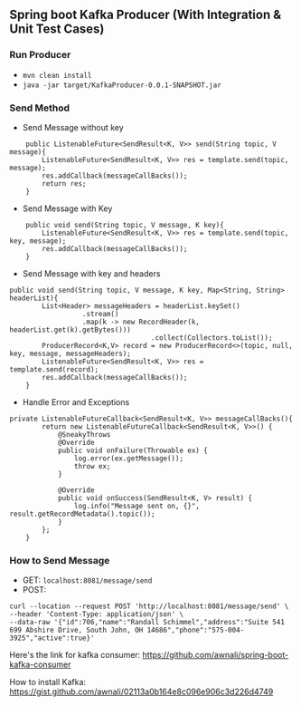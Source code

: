 ## Spring boot Kafka Producer (With Integration & Unit Test Cases)

### Run Producer


* `mvn clean install` 
* `java -jar target/KafkaProducer-0.0.1-SNAPSHOT.jar`

### Send Method

* Send Message without key

```
    public ListenableFuture<SendResult<K, V>> send(String topic, V message){
        ListenableFuture<SendResult<K, V>> res = template.send(topic, message);
        res.addCallback(messageCallBacks());
        return res;
    }
```

* Send Message with Key
```
    public void send(String topic, V message, K key){
        ListenableFuture<SendResult<K, V>> res = template.send(topic, key, message);
        res.addCallback(messageCallBacks());
    }
```

* Send Message with key and headers

```
public void send(String topic, V message, K key, Map<String, String> headerList){
        List<Header> messageHeaders = headerList.keySet()
                  .stream()
                  .map(k -> new RecordHeader(k, headerList.get(k).getBytes()))
                                   .collect(Collectors.toList());
        ProducerRecord<K,V> record = new ProducerRecord<>(topic, null, key, message, messageHeaders);
        ListenableFuture<SendResult<K, V>> res = template.send(record);
        res.addCallback(messageCallBacks());
    }
```
* Handle Error and Exceptions

```
private ListenableFutureCallback<SendResult<K, V>> messageCallBacks(){
        return new ListenableFutureCallback<SendResult<K, V>>() {
            @SneakyThrows
            @Override
            public void onFailure(Throwable ex) {
                log.error(ex.getMessage());
                throw ex;
            }

            @Override
            public void onSuccess(SendResult<K, V> result) {
                log.info("Message sent on, {}", result.getRecordMetadata().topic());
            }
        };
    }
```


### How to Send Message
* GET: `localhost:8081/message/send`
* POST: 

```
curl --location --request POST 'http://localhost:8081/message/send' \
--header 'Content-Type: application/json' \
--data-raw '{"id":706,"name":"Randall Schimmel","address":"Suite 541 699 Abshire Drive, South John, OH 14686","phone":"575-004-3925","active":true}'
```

Here's the link for kafka consumer:
https://github.com/awnali/spring-boot-kafka-consumer

How to install Kafka:
https://gist.github.com/awnali/02113a0b164e8c096e906c3d226d4749
